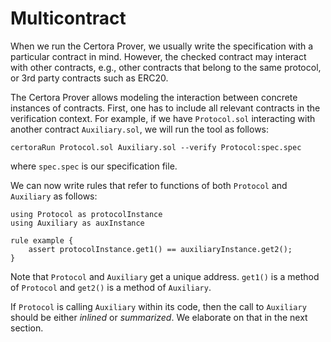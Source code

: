 # Multicontract

When we run the Certora Prover, we usually write the specification with a particular contract in mind. However, the checked contract may interact with other contracts, e.g., other contracts that belong to the same protocol, or 3rd party contracts such as ERC20.

The Certora Prover allows modeling the interaction between concrete instances of contracts. First, one has to include all relevant contracts in the verification context. For example, if we have `Protocol.sol` interacting with another contract `Auxiliary.sol`, we will run the tool as follows:

```text
certoraRun Protocol.sol Auxiliary.sol --verify Protocol:spec.spec
```

where `spec.spec` is our specification file.

We can now write rules that refer to functions of both `Protocol` and `Auxiliary` as follows:

```text
using Protocol as protocolInstance
using Auxiliary as auxInstance

rule example {
    assert protocolInstance.get1() == auxiliaryInstance.get2();
}
```

Note that `Protocol` and `Auxiliary` get a unique address. `get1()` is a method of `Protocol` and ```get2()``` is a method of `Auxiliary`.

If `Protocol` is calling `Auxiliary` within its code, then the call to `Auxiliary` should be either _inlined_ or _summarized_. We elaborate on that in the next section.

